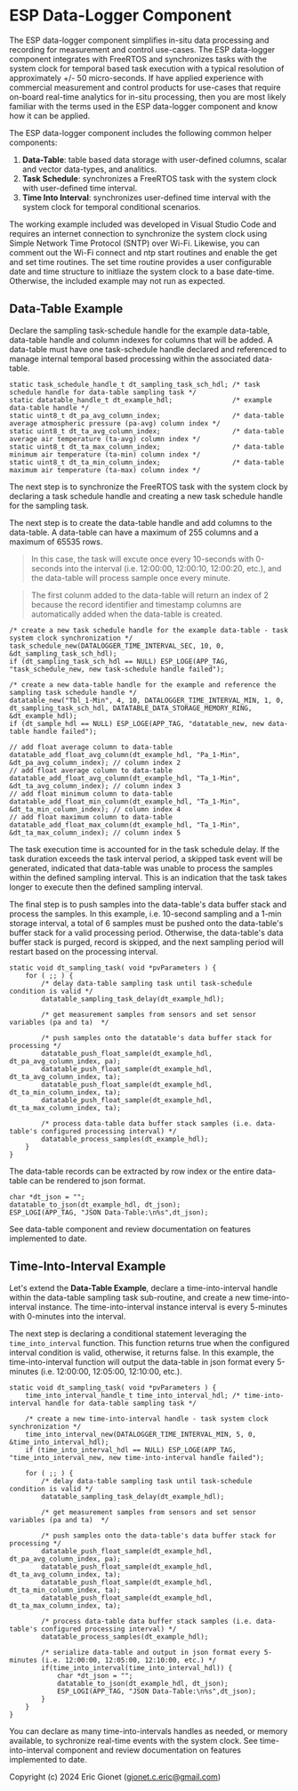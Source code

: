 # ESP Data-Logger Component
The ESP data-logger component simplifies in-situ data processing and recording for measurement and control use-cases.  The ESP data-logger component integrates with FreeRTOS and synchronizes tasks with the system clock for temporal based task execution with a typical resolution of approximately +/- 50 micro-seconds.  If have applied experience with commercial measurement and control products for use-cases that require on-board real-time analytics for in-situ processing, then you are most likely familiar with the terms used in the ESP data-logger component and know how it can be applied.

The ESP data-logger component includes the following common helper components:

1. **Data-Table**: table based data storage with user-defined columns, scalar and vector data-types, and analitics.
2. **Task Schedule**: synchronizes a FreeRTOS task with the system clock with user-defined time interval.
3. **Time Into Interval**: synchronizes user-defined time interval with the system clock for temporal conditional scenarios.

The working example included was developed in Visual Studio Code and requires an internet connection to synchronize the system clock using Simple Network Time Protocol (SNTP) over Wi-Fi.  Likewise, you can comment out the Wi-Fi connect and ntp start routines and enable the get and set time routines.  The set time routine provides a user configurable date and time structure to initliaze the system clock to a base date-time.  Otherwise, the included example may not run as expected.

## Data-Table Example
Declare the sampling task-schedule handle for the example data-table, data-table handle and column indexes for columns that will be added.  A data-table must have one task-schedule handle declared and referenced to manage internal temporal based processing within the associated data-table.

```
static task_schedule_handle_t dt_sampling_task_sch_hdl; /* task schedule handle for data-table sampling task */
static datatable_handle_t dt_example_hdl;               /* example data-table handle */
static uint8_t dt_pa_avg_column_index;                  /* data-table average atmospheric pressure (pa-avg) column index */
static uint8_t dt_ta_avg_column_index;                  /* data-table average air temperature (ta-avg) column index */
static uint8_t dt_ta_max_column_index;                  /* data-table minimum air temperature (ta-min) column index */
static uint8_t dt_ta_min_column_index;                  /* data-table maximum air temperature (ta-max) column index */
```

The next step is to synchronize the FreeRTOS task with the system clock by declaring a task schedule handle and creating a new task schedule handle for the sampling task.

The next step is to create the data-table handle and add columns to the data-table.  A data-table can have a maximum of 255 columns and a maximum of 65535 rows.

> In this case, the task will excute once every 10-seconds with 0-seconds into the interval (i.e. 12:00:00, 12:00:10, 12:00:20, etc.), and the data-table will process sample once every minute.

> The first colunm added to the data-table will return an index of 2 because the record identifier and timestamp columns are automatically added when the data-table is created.

```
/* create a new task schedule handle for the example data-table - task system clock synchronization */
task_schedule_new(DATALOGGER_TIME_INTERVAL_SEC, 10, 0, &dt_sampling_task_sch_hdl);
if (dt_sampling_task_sch_hdl == NULL) ESP_LOGE(APP_TAG, "task_schedule_new, new task-schedule handle failed");

/* create a new data-table handle for the example and reference the sampling task schedule handle */
datatable_new("Tbl_1-Min", 4, 10, DATALOGGER_TIME_INTERVAL_MIN, 1, 0, dt_sampling_task_sch_hdl, DATATABLE_DATA_STORAGE_MEMORY_RING, &dt_example_hdl);
if (dt_sample_hdl == NULL) ESP_LOGE(APP_TAG, "datatable_new, new data-table handle failed");

// add float average column to data-table
datatable_add_float_avg_column(dt_example_hdl, "Pa_1-Min", &dt_pa_avg_column_index); // column index 2
// add float average column to data-table
datatable_add_float_avg_column(dt_example_hdl, "Ta_1-Min", &dt_ta_avg_column_index); // column index 3
// add float minimum column to data-table
datatable_add_float_min_column(dt_example_hdl, "Ta_1-Min", &dt_ta_min_column_index); // column index 4
// add float maximum column to data-table
datatable_add_float_max_column(dt_example_hdl, "Ta_1-Min", &dt_ta_max_column_index); // column index 5
```

The task execution time is accounted for in the task schedule delay.  If the task duration exceeds the task interval period, a skipped task event will be generated, indicated that data-table was unable to process the samples within the defined sampling interval.  This is an indication that the task takes longer to execute then the defined sampling interval.

The final step is to push samples into the data-table's data buffer stack and process the samples.  In this example, i.e. 10-second sampling and a 1-min storage interval, a total of 6 samples must be pushed onto the data-table's buffer stack for a valid processing period.  Otherwise, the data-table's data buffer stack is purged, record is skipped, and the next sampling period will restart based on the processing interval.

```
static void dt_sampling_task( void *pvParameters ) {
    for ( ;; ) {
        /* delay data-table sampling task until task-schedule condition is valid */
        datatable_sampling_task_delay(dt_example_hdl);

        /* get measurement samples from sensors and set sensor variables (pa and ta)  */

        /* push samples onto the datatable's data buffer stack for processing */
        datatable_push_float_sample(dt_example_hdl, dt_pa_avg_column_index, pa);
        datatable_push_float_sample(dt_example_hdl, dt_ta_avg_column_index, ta);
        datatable_push_float_sample(dt_example_hdl, dt_ta_min_column_index, ta);
        datatable_push_float_sample(dt_example_hdl, dt_ta_max_column_index, ta);

        /* process data-table data buffer stack samples (i.e. data-table's configured processing interval) */
        datatable_process_samples(dt_example_hdl);
    }
}
```

The data-table records can be extracted by row index or the entire data-table can be rendered to json format.  

```
char *dt_json = "";
datatable_to_json(dt_example_hdl, dt_json);
ESP_LOGI(APP_TAG, "JSON Data-Table:\n%s",dt_json);
```

See data-table component and review documentation on features implemented to date.

## Time-Into-Interval Example
Let's extend the **Data-Table Example**, declare a time-into-interval handle within the data-table sampling task sub-routine, and create a new time-into-interval instance.  The time-into-interval instance interval is every 5-minutes with 0-minutes into the interval.

The next step is declaring a conditional statement leveraging the `time_into_interval` function.  This function returns true when the configured interval condition is valid, otherwise, it returns false.  In this example, the time-into-interval function will output the data-table in json format every 5-minutes (i.e. 12:00:00, 12:05:00, 12:10:00, etc.).

```
static void dt_sampling_task( void *pvParameters ) {
    time_into_interval_handle_t time_into_interval_hdl; /* time-into-interval handle for data-table sampling task */

    /* create a new time-into-interval handle - task system clock synchronization */
    time_into_interval_new(DATALOGGER_TIME_INTERVAL_MIN, 5, 0, &time_into_interval_hdl);
    if (time_into_interval_hdl == NULL) ESP_LOGE(APP_TAG, "time_into_interval_new, new time-into-interval handle failed");

    for ( ;; ) {
        /* delay data-table sampling task until task-schedule condition is valid */
        datatable_sampling_task_delay(dt_example_hdl);

        /* get measurement samples from sensors and set sensor variables (pa and ta)  */

        /* push samples onto the data-table's data buffer stack for processing */
        datatable_push_float_sample(dt_example_hdl, dt_pa_avg_column_index, pa);
        datatable_push_float_sample(dt_example_hdl, dt_ta_avg_column_index, ta);
        datatable_push_float_sample(dt_example_hdl, dt_ta_min_column_index, ta);
        datatable_push_float_sample(dt_example_hdl, dt_ta_max_column_index, ta);

        /* process data-table data buffer stack samples (i.e. data-table's configured processing interval) */
        datatable_process_samples(dt_example_hdl);

        /* serialize data-table and output in json format every 5-minutes (i.e. 12:00:00, 12:05:00, 12:10:00, etc.) */
        if(time_into_interval(time_into_interval_hdl)) {
            char *dt_json = "";
            datatable_to_json(dt_example_hdl, dt_json);
	        ESP_LOGI(APP_TAG, "JSON Data-Table:\n%s",dt_json);
        }
    }
}
```

You can declare as many time-into-intervals handles as needed, or memory available, to sychronize real-time events with the system clock.  See time-into-interval component and review documentation on features implemented to date.



Copyright (c) 2024 Eric Gionet (gionet.c.eric@gmail.com)

